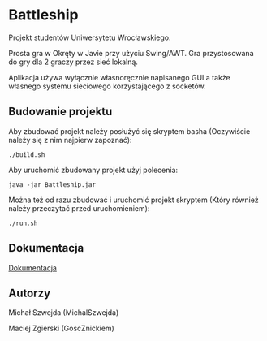 # Battleship
Projekt studentów Uniwersytetu Wrocławskiego.

Prosta gra w Okręty w Javie przy użyciu Swing/AWT. Gra przystosowana do gry dla 2 graczy przez sieć lokalną.

Aplikacja używa wyłącznie własnoręcznie napisanego GUI a także własnego systemu sieciowego korzystającego z socketów.

## Budowanie projektu

Aby zbudować projekt należy posłużyć się skryptem basha (Oczywiście należy się z nim najpierw zapoznać):

    ./build.sh

Aby uruchomić zbudowany projekt użyj polecenia:

    java -jar Battleship.jar

Można też od razu zbudować i uruchomić projekt skryptem (Który również należy przeczytać przed uruchomieniem):

    ./run.sh

## Dokumentacja

[Dokumentacja](DOCS.md)

## Autorzy

Michał Szwejda (MichalSzwejda)

Maciej Zgierski (GoscZnickiem)

